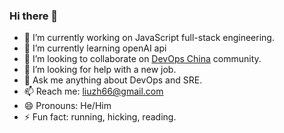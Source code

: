### Hi there 👋

- 🔭 I’m currently working on JavaScript full-stack engineering.
- 🌱 I’m currently learning openAI api
- 👯 I’m looking to collaborate on [DevOps China](https://www.devopschina.org) community.
- 🤔 I’m looking for help with a new job.
- 💬 Ask me anything about DevOps and SRE.
- 📫 Reach me: liuzh66@gmail.com 
- 😄 Pronouns: He/Him
- ⚡ Fun fact: running, hicking, reading.
